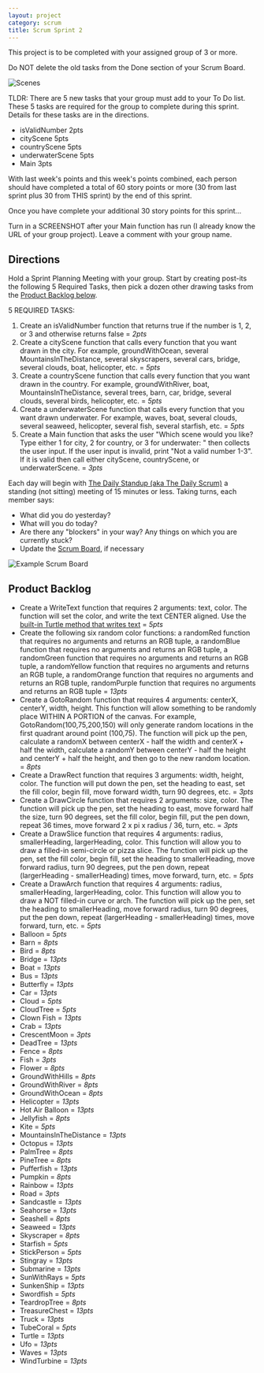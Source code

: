 ```yaml
---
layout: project
category: scrum
title: Scrum Sprint 2
---
```

This project is to be completed with your assigned group of 3 or more.

Do NOT delete the old tasks from the Done section of your Scrum Board.


![Scenes](/apcsp/scrum/ArtScene.PNG)

TLDR: There are 5 new tasks that your group must add to your To Do list. These 5 tasks are required for the group to complete during this sprint. Details for these tasks are in the directions.

- isValidNumber 2pts
- cityScene 5pts
- countryScene 5pts
- underwaterScene 5pts
- Main 3pts


With last week's points and this week's points combined, each person should have completed a total of 60 story points or more (30 from last sprint plus 30 from THIS sprint) by the end of this sprint.

Once you have complete your additional 30 story points for this sprint...

Turn in a SCREENSHOT after your Main function has run (I already know the URL of your group project).
Leave a comment with your group name.

## Directions

Hold a Sprint Planning Meeting with your group. Start by creating post-its the following 5 Required Tasks, then pick a dozen other drawing tasks from the [Product Backlog below](#product-backlog).

5 REQUIRED TASKS:
  1. Create an isValidNumber function that returns true if the number is 1, 2, or 3 and otherwise returns false = *2pts*
  1. Create a cityScene function that calls every function that you want drawn in the city. For example, groundWithOcean, several MountainsInTheDistance, several skyscrapers, several cars, bridge, several clouds, boat, helicopter, etc. = *5pts*
  1. Create a countryScene function that calls every function that you want drawn in the country. For example, groundWithRiver, boat, MountainsInTheDistance, several trees, barn, car, bridge, several clouds, several birds, helicopter, etc. = *5pts*
  1. Create a underwaterScene function that calls every function that you want drawn underwater. For example, waves, boat, several clouds, several seaweed, helicopter, several fish, several starfish, etc. = *5pts*
  1. Create a Main function that asks the user "Which scene would you like? Type either 1 for city, 2 for country, or 3 for underwater: " then collects the user input. If the user input is invalid, print "Not a valid number 1-3". If it is valid then call either cityScene, countryScene, or underwaterScene. = *3pts*


Each day will begin with [The Daily Standup (aka The Daily Scrum)](https://www.mountaingoatsoftware.com/agile/scrum/meetings/daily-scrum) a standing (not sitting) meeting of 15 minutes or less. Taking turns, each member says:
  - What did you do yesterday?
  - What will you do today?
  - Are there any "blockers" in your way? Any things on which you are currently stuck?
  - Update the [Scrum Board](https://www.mountaingoatsoftware.com/agile/scrum/scrum-tools/task-boards), if necessary

![Example Scrum Board](/apcsp\scrum\scrum-board.jpg)


## Product Backlog


- Create a WriteText function that requires 2 arguments: text, color. The function will set the color, and write the text CENTER aligned. Use the [built-in Turtle method that writes text](https://docs.python.org/3/library/turtle.html#turtle.write) = *5pts*
- Create the following six random color functions: a randomRed function that requires no arguments and returns an RGB tuple, a randomBlue function that requires no arguments and returns an RGB tuple, a randomGreen function that requires no arguments and returns an RGB tuple, a randomYellow function that requires no arguments and returns an RGB tuple, a randomOrange function that requires no arguments and returns an RGB tuple, randomPurple function that requires no arguments and returns an RGB tuple = *13pts*
- Create a GotoRandom function that requires 4 arguments: centerX, centerY, width, height. This function will allow something to be randomly place WITHIN A PORTION of the canvas. For example, GotoRandom(100,75,200,150) will only generate random locations in the first quadrant around point (100,75). The function will pick up the pen, calculate a randomX between centerX - half the width and centerX + half the width, calculate a randomY between centerY - half the height and centerY + half the height, and then go to the new random location. = *8pts*
- Create a DrawRect function that requires 3 arguments: width, height, color. The function will put down the pen, set the heading to east, set the fill color, begin fill, move forward width, turn 90 degrees, etc. = *3pts*
- Create a DrawCircle function that requires 2 arguments: size, color. The function will pick up the pen, set the heading to east, move forward half the size, turn 90 degrees, set the fill color, begin fill, put the pen down, repeat 36 times, move forward 2 x pi x radius / 36, turn, etc. = *3pts*
- Create a DrawSlice function that requires 4 arguments: radius, smallerHeading, largerHeading, color. This function will allow you to draw a filled-in semi-circle or pizza slice. The function will pick up the pen, set the fill color, begin fill, set the heading to smallerHeading, move forward radius, turn 90 degrees, put the pen down, repeat (largerHeading - smallerHeading) times, move forward, turn, etc. = *5pts*
- Create a DrawArch function that requires 4 arguments: radius, smallerHeading, largerHeading, color. This function will allow you to draw a NOT filled-in curve or arch. The function will pick up the pen, set the heading to smallerHeading, move forward radius, turn 90 degrees, put the pen down, repeat (largerHeading - smallerHeading) times, move forward, turn, etc. = *5pts*
- Balloon = *5pts*
- Barn = *8pts*
- Bird = *8pts*
- Bridge = *13pts*
- Boat = *13pts*
- Bus = *13pts*
- Butterfly = *13pts*
- Car = *13pts*
- Cloud = *5pts*
- CloudTree = *5pts*
- Clown Fish = *13pts*
- Crab = *13pts*
- CrescentMoon = *3pts*
- DeadTree = *13pts*
- Fence = *8pts*
- Fish = *3pts*
- Flower = *8pts*
- GroundWithHills = *8pts*
- GroundWithRiver = *8pts*
- GroundWithOcean = *8pts*
- Helicopter = *13pts*
- Hot Air Balloon = *13pts*
- Jellyfish = *8pts*
- Kite = *5pts*
- MountainsInTheDistance = *13pts*
- Octopus = *13pts*
- PalmTree = *8pts*
- PineTree = *8pts*
- Pufferfish = *13pts*
- Pumpkin = *8pts*
- Rainbow = *13pts*
- Road = *3pts*
- Sandcastle = *13pts*
- Seahorse = *13pts*
- Seashell = *8pts*
- Seaweed = *13pts*
- Skyscraper = *8pts*
- Starfish = *5pts*
- StickPerson = *5pts*
- Stingray = *13pts*
- Submarine = *13pts*
- SunWithRays = *5pts*
- SunkenShip = *13pts*
- Swordfish = *5pts*
- TeardropTree = *8pts*
- TreasureChest = *13pts*
- Truck = *13pts*
- TubeCoral = *5pts*
- Turtle = *13pts*
- Ufo = *13pts*
- Waves = *13pts*
- WindTurbine = *13pts*
